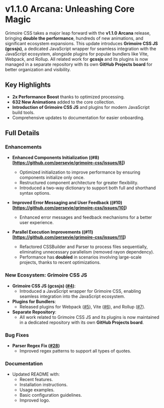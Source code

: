 # v1.1.0 Arcana: Unleashing Core Magic

Grimoire CSS takes a major leap forward with the **v1.1.0 Arcana** release, bringing **double the performance**, hundreds of new animations, and significant ecosystem expansions. This update introduces **Grimoire CSS JS (gcssjs)**, a dedicated JavaScript wrapper for seamless integration with the JavaScript ecosystem, alongside plugins for popular bundlers like Vite, Webpack, and Rollup. All related work for **gcssjs** and its plugins is now managed in a separate repository with its own **GitHub Projects board** for better organization and visibility.

## Key Highlights

- **2x Performance Boost** thanks to optimized processing.
- **632 New Animations** added to the core collection.
- **Introduction of Grimoire CSS JS** and plugins for modern JavaScript build tools.
- Comprehensive updates to documentation for easier onboarding.

## Full Details

### Enhancements

- **Enhanced Components Initialization ((#8)[https://github.com/persevie/grimoire-css/issues/8])**

  - Optimized initialization to improve performance by ensuring components initialize only once.
  - Restructured component architecture for greater flexibility.
  - Introduced a two-way dictionary to support both full and shorthand syntax options.

- **Improved Error Messaging and User Feedback ((#10)[https://github.com/persevie/grimoire-css/issues/10])**

  - Enhanced error messages and feedback mechanisms for a better user experience.

- **Parallel Execution Improvements ((#11)[https://github.com/persevie/grimoire-css/issues/11])**
  - Refactored CSSBuilder and Parser to process files sequentially, eliminating unnecessary parallelism (removed rayon dependency).
  - Performance has **doubled** in scenarios involving large-scale projects, thanks to recent optimizations.

### New Ecosystem: Grimoire CSS JS

- **Grimoire CSS JS (gcssjs) ([#4](https://github.com/persevie/grimoire-css/issues/4))**:
  - Introduced a JavaScript wrapper for Grimoire CSS, enabling seamless integration into the JavaScript ecosystem.
- **Plugins for Bundlers**:
  - Released plugins for Webpack ([#5](https://github.com/persevie/grimoire-css/issues/5)), Vite ([#6](https://github.com/persevie/grimoire-css/issues/6)), and Rollup ([#7](https://github.com/persevie/grimoire-css/issues/7)).
- **Separate Repository**:
  - All work related to Grimoire CSS JS and its plugins is now maintained in a dedicated repository with its own **GitHub Projects board**.

### Bug Fixes

- **Parser Regex Fix ([#28](https://github.com/persevie/grimoire-css/issues/28))**
  - Improved regex patterns to support all types of quotes.

### Documentation

- Updated README with:
  - Recent features.
  - Installation instructions.
  - Usage examples.
  - Basic configuration guidelines.
  - Improved logo.
